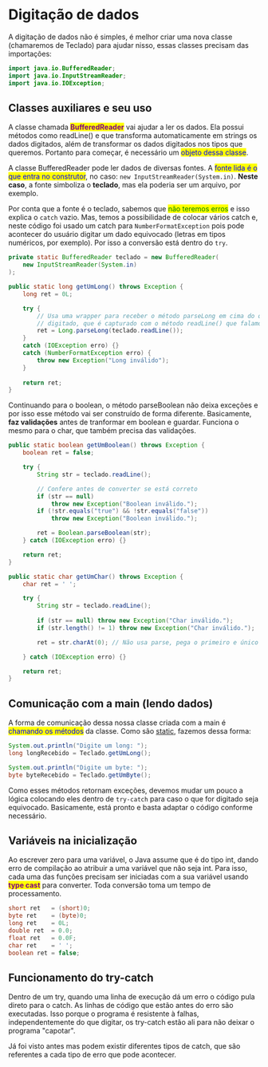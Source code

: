# Digitação de dados

A digitação de dados não é simples, é melhor criar uma nova classe (chamaremos de Teclado) para ajudar nisso, essas classes precisam das importações:

```java
import java.io.BufferedReader;
import java.io.InputStreamReader;
import java.io.IOException;
```

## Classes auxiliares e seu uso

A classe chamada <mark style="color:purple;">**BufferedReader**</mark> vai ajudar a ler os dados. Ela possui métodos como readLine() e que transforma automaticamente em strings os dados digitados, além de transformar os dados digitados nos tipos que queremos. Portanto para começar, é necessário um <mark style="color:blue;">objeto dessa classe</mark>.

A classe BufferedReader pode ler dados de diversas fontes. A <mark style="color:blue;">fonte lida é o que entra no construtor</mark>, no caso: `new InputStreamReader(System.in)`. **Neste caso**, a fonte simboliza o **teclado**, mas ela poderia ser um arquivo, por exemplo.

Por conta que a fonte é o teclado, sabemos que <mark style="color:green;">não teremos erros</mark> e isso explica o `catch` vazio. Mas, temos a possibilidade de colocar vários catch e, neste código foi usado um catch para `NumberFormatException` pois pode acontecer do usuário digitar um dado equivocado (letras em tipos numéricos, por exemplo). Por isso a conversão está dentro do `try`.

```java
private static BufferedReader teclado = new BufferedReader(
    new InputStreamReader(System.in)
);

public static long getUmLong() throws Exception {
    long ret = 0L;

    try {
        // Usa uma wrapper para receber o método parseLong em cima do que foi
        // digitado, que é capturado com o método readLine() que falamos acima.
        ret = Long.parseLong(teclado.readLine());
    } 
    catch (IOException erro) {}
    catch (NumberFormatException erro) {
        throw new Exception("Long inválido");
    }
    
    return ret;
}
```

Continuando para o boolean, o método parseBoolean não deixa exceções e por isso esse método vai ser construído de forma diferente. Basicamente, **faz validações** antes de tranformar em boolean e guardar. Funciona o mesmo para o char, que também precisa das validações.

```java
public static boolean getUmBoolean() throws Exception {
    boolean ret = false;

    try {
        String str = teclado.readLine();

        // Confere antes de converter se está correto
        if (str == null)
            throw new Exception("Boolean inválido.");
        if (!str.equals("true") && !str.equals("false"))
            throw new Exception("Boolean inválido.");

        ret = Boolean.parseBoolean(str);
    } catch (IOException erro) {}

    return ret;
}

public static char getUmChar() throws Exception {
    char ret = ' ';

    try {
        String str = teclado.readLine();
        
        if (str == null) throw new Exception("Char inválido.");
        if (str.length() != 1) throw new Exception("Char inválido.");

        ret = str.charAt(0); // Não usa parse, pega o primeiro e único char

    } catch (IOException erro) {}

    return ret;
}
```

## Comunicação com a main (lendo dados)

A forma de comunicação dessa nossa classe criada com a main é <mark style="color:blue;">chamando os métodos</mark> da classe. Como são [static](atributos-e-metodos-estaticos.md), fazemos dessa forma:

```java
System.out.println("Digite um long: ");
long longRecebido = Teclado.getUmLong();

System.out.println("Digite um byte: ");
byte byteRecebido = Teclado.getUmByte();
```

Como esses métodos retornam exceções, devemos mudar um pouco a lógica colocando eles dentro de `try-catch` para caso o que for digitado seja equivocado. Basicamente, está pronto e basta adaptar o código conforme necessário.

## Variáveis na inicialização

Ao escrever zero para uma variável, o Java assume que é do tipo int, dando erro de compilação ao atribuir a uma variável que não seja int. Para isso, cada uma das funções precisam ser iniciadas com a sua variável usando <mark style="color:purple;">**type cast**</mark> para converter. Toda conversão toma um tempo de processamento.

```java
short ret   = (short)0;
byte ret    = (byte)0;
long ret    = 0L;
double ret  = 0.0;
float ret   = 0.0F;
char ret    = ' ';
boolean ret = false;
```

## Funcionamento do try-catch

Dentro de um try, quando uma linha de execução dá um erro o código pula direto para o catch. As linhas de código que estão antes do erro são executadas. Isso porque o programa é resistente à falhas, independentemente do que digitar, os try-catch estão ali para não deixar o programa "capotar".

Já foi visto antes mas podem existir diferentes tipos de catch, que são referentes a cada tipo de erro que pode acontecer.

